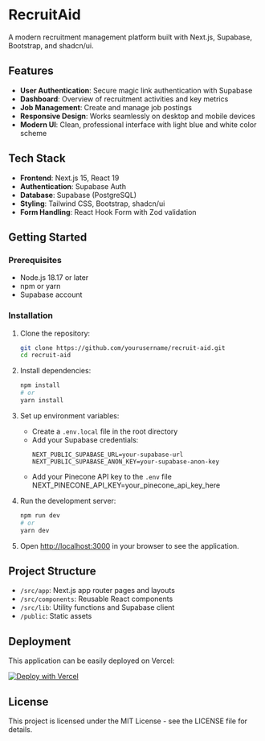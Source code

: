 # RecruitAid

A modern recruitment management platform built with Next.js, Supabase, Bootstrap, and shadcn/ui.

## Features

- **User Authentication**: Secure magic link authentication with Supabase
- **Dashboard**: Overview of recruitment activities and key metrics
- **Job Management**: Create and manage job postings
- **Responsive Design**: Works seamlessly on desktop and mobile devices
- **Modern UI**: Clean, professional interface with light blue and white color scheme

## Tech Stack

- **Frontend**: Next.js 15, React 19
- **Authentication**: Supabase Auth
- **Database**: Supabase (PostgreSQL)
- **Styling**: Tailwind CSS, Bootstrap, shadcn/ui
- **Form Handling**: React Hook Form with Zod validation

## Getting Started

### Prerequisites

- Node.js 18.17 or later
- npm or yarn
- Supabase account

### Installation

1. Clone the repository:
   ```bash
   git clone https://github.com/yourusername/recruit-aid.git
   cd recruit-aid
   ```

2. Install dependencies:
   ```bash
   npm install
   # or
   yarn install
   ```

3. Set up environment variables:
   - Create a `.env.local` file in the root directory
   - Add your Supabase credentials:
     ```
     NEXT_PUBLIC_SUPABASE_URL=your-supabase-url
     NEXT_PUBLIC_SUPABASE_ANON_KEY=your-supabase-anon-key
     ```
   - Add your Pinecone API key to the `.env` file
      NEXT_PINECONE_API_KEY=your_pinecone_api_key_here 

4. Run the development server:
   ```bash
   npm run dev
   # or
   yarn dev
   ```

5. Open [http://localhost:3000](http://localhost:3000) in your browser to see the application.

## Project Structure

- `/src/app`: Next.js app router pages and layouts
- `/src/components`: Reusable React components
- `/src/lib`: Utility functions and Supabase client
- `/public`: Static assets

## Deployment

This application can be easily deployed on Vercel:

[![Deploy with Vercel](https://vercel.com/button)](https://vercel.com/new/clone?repository-url=https://github.com/yourusername/recruit-aid)

## License

This project is licensed under the MIT License - see the LICENSE file for details.
